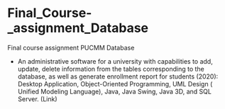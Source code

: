 # Final_Course-_assignment_Database
Final course assignment PUCMM Database

- An administrative software for a university with capabilities to add, update, delete information from the tables corresponding to the database, as well as generate enrollment report for students (2020): Desktop Application, Object-Oriented Programming, UML Design ( Unified Modeling Language), Java, Java Swing, Java 3D, and SQL Server. (Link)
